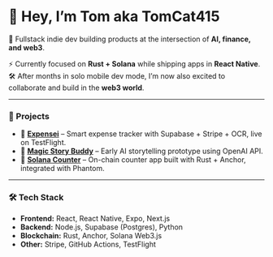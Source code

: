 # 👋 Hey, I’m Tom aka TomCat415

🐾 Fullstack indie dev building products at the intersection of **AI, finance, and web3**.  

⚡ Currently focused on **Rust + Solana** while shipping apps in **React Native**.  
🛠 After months in solo mobile dev mode, I’m now also excited to collaborate and build in the **web3 world**.

---

### 🚀 Projects
- 📱 [**Expensei**](https://github.com/TomCat-415/ExpenseiMobile-Public) – Smart expense tracker with Supabase + Stripe + OCR, live on TestFlight.  
- 🌈 [**Magic Story Buddy**](https://msbtest1.vercel.app) – Early AI storytelling prototype using OpenAI API.  
- 🔢 [**Solana Counter**](https://github.com/TomCat-415/counter-demo) – On-chain counter app built with Rust + Anchor, integrated with Phantom.   

---

### 🛠 Tech Stack
- **Frontend:** React, React Native, Expo, Next.js  
- **Backend:** Node.js, Supabase (Postgres), Python  
- **Blockchain:** Rust, Anchor, Solana Web3.js  
- **Other:** Stripe, GitHub Actions, TestFlight 
